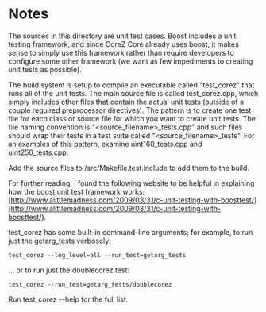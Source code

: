# Notes
The sources in this directory are unit test cases.  Boost includes a
unit testing framework, and since CoreZ Core already uses boost, it makes
sense to simply use this framework rather than require developers to
configure some other framework (we want as few impediments to creating
unit tests as possible).

The build system is setup to compile an executable called "test_corez"
that runs all of the unit tests.  The main source file is called
test_corez.cpp, which simply includes other files that contain the
actual unit tests (outside of a couple required preprocessor
directives).  The pattern is to create one test file for each class or
source file for which you want to create unit tests.  The file naming
convention is "<source_filename>_tests.cpp" and such files should wrap
their tests in a test suite called "<source_filename>_tests".  For an
examples of this pattern, examine uint160_tests.cpp and
uint256_tests.cpp.

Add the source files to /src/Makefile.test.include to add them to the build.

For further reading, I found the following website to be helpful in
explaining how the boost unit test framework works:
[http://www.alittlemadness.com/2009/03/31/c-unit-testing-with-boosttest/](http://www.alittlemadness.com/2009/03/31/c-unit-testing-with-boosttest/).

test_corez has some built-in command-line arguments; for
example, to run just the getarg_tests verbosely:

    test_corez --log_level=all --run_test=getarg_tests

... or to run just the doublecorez test:

    test_corez --run_test=getarg_tests/doublecorez

Run  test_corez --help   for the full list.


